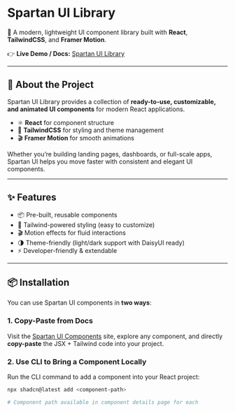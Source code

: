 # Spartan UI Library

🚀 A modern, lightweight UI component library built with **React**, **TailwindCSS**, and **Framer Motion**.

👉 **Live Demo / Docs:** [Spartan UI Library](https://components-hardp.netlify.app/)

---

## 📖 About the Project

Spartan UI Library provides a collection of **ready-to-use, customizable, and animated UI components** for modern React applications.

- ⚛️ **React** for component structure
- 🎨 **TailwindCSS** for styling and theme management
- 🎬 **Framer Motion** for smooth animations

Whether you’re building landing pages, dashboards, or full-scale apps, Spartan UI helps you move faster with consistent and elegant UI components.

---

## ✨ Features

- 📦 Pre-built, reusable components
- 🎨 Tailwind-powered styling (easy to customize)
- 🎬 Motion effects for fluid interactions
- 🌗 Theme-friendly (light/dark support with DaisyUI ready)
- ⚡ Developer-friendly & extendable

---

## 📦 Installation

You can use Spartan UI components in **two ways**:

### 1. Copy-Paste from Docs

Visit the [Spartan UI Components](https://components-hardp.netlify.app/) site, explore any component, and directly **copy-paste** the JSX + Tailwind code into your project.

### 2. Use CLI to Bring a Component Locally

Run the CLI command to add a component into your React project:

```bash
npx shadcn@latest add <component-path> 

# Component path available in component details page for each
```
